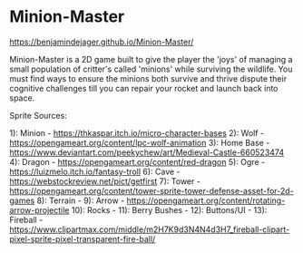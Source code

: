 # Minion-Master
https://benjamindejager.github.io/Minion-Master/

Minion-Master is a 2D game built to give the player the 'joys' of managing a small population of critter's called 'minions' while surviving the wildlife. You must find ways to ensure the minions both survive and thrive dispute their cognitive challenges till you can repair your rocket and launch back into space.

Sprite Sources:

1): Minion - https://thkaspar.itch.io/micro-character-bases
2): Wolf - https://opengameart.org/content/lpc-wolf-animation
3): Home Base - https://www.deviantart.com/peekychew/art/Medieval-Castle-660523474
4): Dragon - https://opengameart.org/content/red-dragon
5): Ogre - https://luizmelo.itch.io/fantasy-troll
6): Cave - https://webstockreview.net/pict/getfirst
7): Tower - https://opengameart.org/content/tower-sprite-tower-defense-asset-for-2d-games
8): Terrain -
9): Arrow - https://opengameart.org/content/rotating-arrow-projectile
10): Rocks -
11): Berry Bushes -
12): Buttons/UI -
13): Fireball - https://www.clipartmax.com/middle/m2H7K9d3N4N4d3H7_fireball-clipart-pixel-sprite-pixel-transparent-fire-ball/
